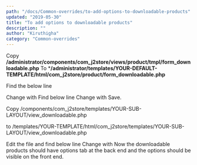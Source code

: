 ```yaml
---
path: "/docs/Common-overrides/to-add-options-to-downloadable-products"
updated: "2019-05-30"
title: "To add options to downloadable products"
description: ""
author: "Kiruthigha"
category: "Common-overrides"
---
```

Copy 
**/administrator/components/com_j2store/views/product/tmpl/form_downloadable.php**  To ***/administrator/templates/YOUR-DEFAULT-TEMPLATE/html/com_j2store/product/form_downloadable.php**

Find  the below line

Change with
Find below line
Change with
Save.

Copy /components/com_j2store/templates/YOUR-SUB-LAYOUT/view_downloadable.php

to
/templates/YOUR-TEMPLATE/html/com_j2store/templates/YOUR-SUB-LAYOUT/view_downloadable.php

Edit the file and find below line
Change with
Now the downloadable products should have options tab at the back end and the options should be visible on the front end.


